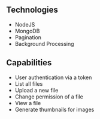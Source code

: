 
## Technologies

- NodeJS
- MongoDB
- Pagination
- Background Processing

## Capabilities

- User authentication via a token
- List all files
- Upload a new file
- Change permission of a file
- View a file
- Generate thumbnails for images


